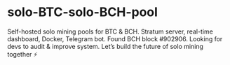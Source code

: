 # solo-BTC-solo-BCH-pool
Self-hosted solo mining pools for BTC &amp; BCH. Stratum server, real-time dashboard, Docker, Telegram bot. Found BCH block #902906. Looking for devs to audit &amp; improve system. Let’s build the future of solo mining together ⚡
